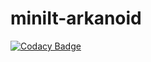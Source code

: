 # miniIt-arkanoid
[![Codacy Badge](https://api.codacy.com/project/badge/Grade/ab5393b4f04442d9956e481505006855)](https://app.codacy.com/gh/michaellux/miniIt-arkanoid?utm_source=github.com&utm_medium=referral&utm_content=michaellux/miniIt-arkanoid&utm_campaign=Badge_Grade_Settings)